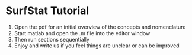 # SurfStat Tutorial

1) Open the pdf for an initial overview of the concepts and nomenclature
2) Start matlab and open the .m file into the editor window
3) Then run sections sequentially 
4) Enjoy and write us if you feel things are unclear or can be improved



